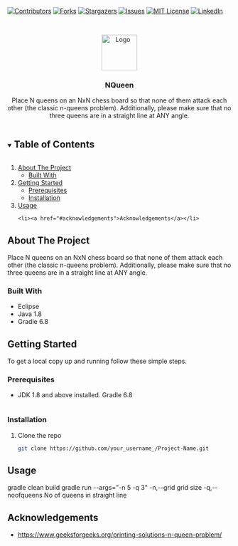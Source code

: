 
[![Contributors][contributors-shield]][contributors-url]
[![Forks][forks-shield]][forks-url]
[![Stargazers][stars-shield]][stars-url]
[![Issues][issues-shield]][issues-url]
[![MIT License][license-shield]][license-url]
[![LinkedIn][linkedin-shield]][linkedin-url]



<!-- PROJECT LOGO -->
<br />
<p align="center">
  <a href="https://github.com/github_username/repo_name">
    <img src="images/logo.png" alt="Logo" width="80" height="80">
  </a>

  <h3 align="center">NQueen</h3>

  <p align="center">
    Place N queens on an NxN chess board so that none of them attack each other (the classic n-queens problem).
Additionally, please make sure that no three queens are in a straight line at ANY angle.
    <br />
    
</p>



<!-- TABLE OF CONTENTS -->
<details open="open">
  <summary><h2 style="display: inline-block">Table of Contents</h2></summary>
  <ol>
    <li>
      <a href="#about-the-project">About The Project</a>
      <ul>
        <li><a href="#built-with">Built With</a></li>
      </ul>
    </li>
    <li>
      <a href="#getting-started">Getting Started</a>
      <ul>
        <li><a href="#prerequisites">Prerequisites</a></li>
        <li><a href="#installation">Installation</a></li>
      </ul>
    </li>
    <li><a href="#usage">Usage</a></li>
    
    <li><a href="#acknowledgements">Acknowledgements</a></li>
  </ol>
</details>



<!-- ABOUT THE PROJECT -->
## About The Project

Place N queens on an NxN chess board so that none of them attack each other (the classic n-queens problem).
Additionally, please make sure that no three queens are in a straight line at ANY angle.


### Built With

* Eclipse
* Java 1.8
* Gradle 6.8



<!-- GETTING STARTED -->
## Getting Started

To get a local copy up and running follow these simple steps.

### Prerequisites

* JDK 1.8 and above installed.
  Gradle 6.8
  ```

### Installation

1. Clone the repo
   ```sh
   git clone https://github.com/your_username_/Project-Name.git
   ```




<!-- USAGE EXAMPLES -->
## Usage

gradle clean build
	gradle run --args="-n 5 -q 3" 
		 -n,--grid <arg>         grid size
		 -q,--noofqueens <arg>   No of queens in straight line





<!-- ACKNOWLEDGEMENTS -->
## Acknowledgements

* https://www.geeksforgeeks.org/printing-solutions-n-queen-problem/






<!-- MARKDOWN LINKS & IMAGES -->
<!-- https://www.markdownguide.org/basic-syntax/#reference-style-links -->
[contributors-shield]: https://img.shields.io/github/contributors/github_username/repo.svg?style=for-the-badge
[contributors-url]: https://github.com/github_username/repo/graphs/contributors
[forks-shield]: https://img.shields.io/github/forks/github_username/repo.svg?style=for-the-badge
[forks-url]: https://github.com/github_username/repo/network/members
[stars-shield]: https://img.shields.io/github/stars/github_username/repo.svg?style=for-the-badge
[stars-url]: https://github.com/github_username/repo/stargazers
[issues-shield]: https://img.shields.io/github/issues/github_username/repo.svg?style=for-the-badge
[issues-url]: https://github.com/github_username/repo/issues
[license-shield]: https://img.shields.io/github/license/github_username/repo.svg?style=for-the-badge
[license-url]: https://github.com/github_username/repo/blob/master/LICENSE.txt
[linkedin-shield]: https://img.shields.io/badge/-LinkedIn-black.svg?style=for-the-badge&logo=linkedin&colorB=555
[linkedin-url]: https://linkedin.com/in/github_username
